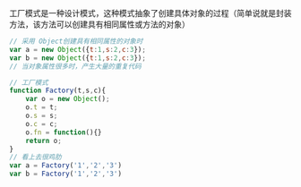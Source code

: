 工厂模式是一种设计模式，这种模式抽象了创建具体对象的过程（简单说就是封装方法，该方法可以创建具有相同属性或方法的对象）

```javascript
// 采用 Object创建具有相同属性的对象时
var a = new Object({t:1,s:2,c:3});
var b = new Object({t:1,s:2,c:3});
// 当对象属性很多时，产生大量的重复代码

// 工厂模式
function Factory(t,s,c){
    var o = new Object();
    o.t = t;
    o.s = s;
    o.c = c;
    o.fn = function(){}
    return o;
}
// 看上去很鸡肋
var a = Factory('1','2','3')
var b = Factory('1','2','3')
```